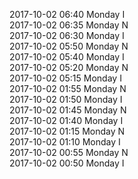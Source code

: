 2017-10-02 06:40 Monday  I  
2017-10-02 06:35 Monday  N  
2017-10-02 06:30 Monday  I  
2017-10-02 05:50 Monday  N  
2017-10-02 05:40 Monday  I  
2017-10-02 05:20 Monday  N  
2017-10-02 05:15 Monday  I  
2017-10-02 01:55 Monday  N  
2017-10-02 01:50 Monday  I  
2017-10-02 01:45 Monday  N  
2017-10-02 01:40 Monday  I  
2017-10-02 01:15 Monday  N  
2017-10-02 01:10 Monday  I  
2017-10-02 00:55 Monday  N  
2017-10-02 00:50 Monday  I  
